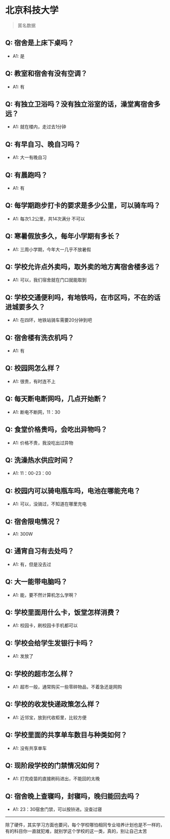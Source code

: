 # 北京科技大学
> 匿名数据
## Q: 宿舍是上床下桌吗？
- A1: 是
## Q: 教室和宿舍有没有空调？
- A1: 有
## Q: 有独立卫浴吗？没有独立浴室的话，澡堂离宿舍多远？
- A1: 就在楼内，走过去1分钟
## Q: 有早自习、晚自习吗？
- A1: 大一有晚自习
## Q: 有晨跑吗？
- A1: 有
## Q: 每学期跑步打卡的要求是多少公里，可以骑车吗？
- A1: 每次1.2公里，共14次满分 不可以
## Q: 寒暑假放多久，每年小学期有多长？
- A1: 三周小学期，今年大一几乎不放暑假
## Q: 学校允许点外卖吗，取外卖的地方离宿舍楼多远？
- A1: 可以，我们宿舍就在门口就能取到
## Q: 学校交通便利吗，有地铁吗，在市区吗，不在的话进城要多久？
- A1: 在四环，地铁站骑车需要20分钟到吧
## Q: 宿舍楼有洗衣机吗？
- A1: 有
## Q: 校园网怎么样？
- A1: 很贵，有时连不上
## Q: 每天断电断网吗，几点开始断？
- A1: 断电不断网，11：30
## Q: 食堂价格贵吗，会吃出异物吗？
- A1: 价格不贵，我没吃出过异物
## Q: 洗澡热水供应时间？
- A1: 11：00-23：00
## Q: 校园内可以骑电瓶车吗，电池在哪能充电？
- A1: 可以，没骑过，不知道在哪里充电
## Q: 宿舍限电情况？
- A1: 300W
## Q: 通宵自习有去处吗？
- A1: 有，但是没去过
## Q: 大一能带电脑吗？
- A1: 能，要不然计算机怎么学啊？
## Q: 学校里面用什么卡，饭堂怎样消费？
- A1: 校园卡，刷校园卡手机都可以
## Q: 学校会给学生发银行卡吗？
- A1: 发放了
## Q: 学校的超市怎么样？
- A1: 超市一般，通常购买一些零碎物品，不着急还是网购
## Q: 学校的收发快递政策怎么样？
- A1: 近邻宝，放到代收柜里，比较方便
## Q: 学校里面的共享单车数目与种类如何？
- A1: 没有共享单车
## Q: 现阶段学校的门禁情况如何？
- A1: 打完疫苗的直接刷码进出，不能回的太晚
## Q: 宿舍晚上查寝吗，封寝吗，晚归能回去吗？
- A1: 23：30宿舍门禁，可以按铃进。没查过寝
***
除了硬件，其实学习方面也要问，每个学校哪怕相同专业培养计划也是不一样的，有的科目你一直就犯难，就别学这个学校的这一类，真的，别让自己太苦